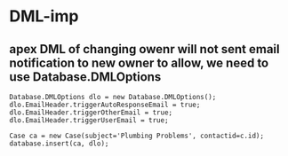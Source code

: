 # DML-imp

## apex DML of changing owenr will not sent email notification to new owner to allow, we need to use Database.DMLOptions
    
    Database.DMLOptions dlo = new Database.DMLOptions();    
    dlo.EmailHeader.triggerAutoResponseEmail = true;
    dlo.EmailHeader.triggerOtherEmail = true;
    dlo.EmailHeader.triggerUserEmail = true;

    Case ca = new Case(subject='Plumbing Problems', contactid=c.id);
    database.insert(ca, dlo);
